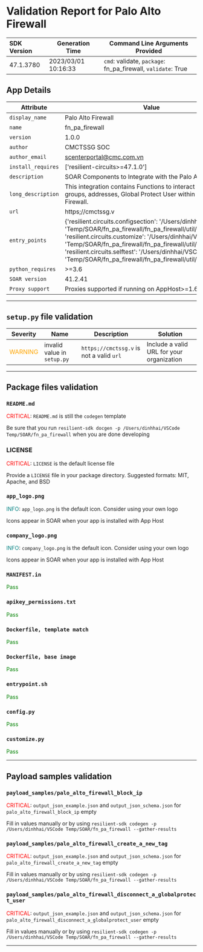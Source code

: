 

# Validation Report for Palo Alto Firewall

| SDK Version       | Generation Time          | Command Line Arguments Provided |
| :---------------- | ------------------------ | ------------------------------- |
| 47.1.3780 | 2023/03/01 10:16:33 | `cmd`: validate, `package`: fn_pa_firewall, `validate`: True |

## App Details
| Attribute | Value |
| --------- | ----- |
| `display_name` | Palo Alto Firewall |
| `name` | fn_pa_firewall |
| `version` | 1.0.0 |
| `author` | CMCTSSG SOC |
| `author_email` | scenterportal@cmc.com.vn |
| `install_requires` | ['resilient-circuits>=47.1.0'] |
| `description` | SOAR Components to Integrate with the Palo Alto Firewall |
| `long_description` | This integration contains Functions to interact with address groups, addresses, Global Protect User within Palo Alto Firewall. |
| `url` | https;//cmctssg.v |
| `entry_points` | {'resilient.circuits.configsection': '/Users/dinhhai/VSCode '<br>                                     'Temp/SOAR/fn_pa_firewall/fn_pa_firewall/util/config.py',<br> 'resilient.circuits.customize': '/Users/dinhhai/VSCode '<br>                                 'Temp/SOAR/fn_pa_firewall/fn_pa_firewall/util/customize.py',<br> 'resilient.circuits.selftest': '/Users/dinhhai/VSCode '<br>                                'Temp/SOAR/fn_pa_firewall/fn_pa_firewall/util/selftest.py'} |
| `python_requires` | >=3.6 |
| `SOAR version` | 41.2.41 |
| `Proxy support` | Proxies supported if running on AppHost>=1.6 |

---


## `setup.py` file validation
| Severity | Name | Description | Solution |
| --- | --- | --- | --- |
| <span style="color:orange">WARNING</span> | invalid value in `setup.py` | `https;//cmctssg.v` is not a valid `url` | Include a valid URL for your organization |


---


## Package files validation

### `README.md`
<span style="color:red">CRITICAL</span>: `README.md` is still the `codegen` template

Be sure that you run ```resilient-sdk docgen -p /Users/dinhhai/VSCode Temp/SOAR/fn_pa_firewall``` when you are done developing


### LICENSE
<span style="color:red">CRITICAL</span>: `LICENSE` is the default license file

Provide a `LICENSE` file in your package directory. Suggested formats: MIT, Apache, and BSD


### `app_logo.png`
<span style="color:teal">INFO</span>: `app_logo.png` is the default icon. Consider using your own logo

Icons appear in SOAR when your app is installed with App Host


### `company_logo.png`
<span style="color:teal">INFO</span>: `company_logo.png` is the default icon. Consider using your own logo

Icons appear in SOAR when your app is installed with App Host


### `MANIFEST.in`
<span style="color:green">Pass</span>


### `apikey_permissions.txt`
<span style="color:green">Pass</span>


### `Dockerfile, template match`
<span style="color:green">Pass</span>


### `Dockerfile, base image`
<span style="color:green">Pass</span>


### `entrypoint.sh`
<span style="color:green">Pass</span>


### ``config.py``
<span style="color:green">Pass</span>


### ``customize.py``
<span style="color:green">Pass</span>

 
---
 

## Payload samples validation

### `payload_samples/palo_alto_firewall_block_ip`
<span style="color:red">CRITICAL</span>: `output_json_example.json` and `output_json_schema.json` for `palo_alto_firewall_block_ip` empty

Fill in values manually or by using ```resilient-sdk codegen -p /Users/dinhhai/VSCode Temp/SOAR/fn_pa_firewall --gather-results```


### `payload_samples/palo_alto_firewall_create_a_new_tag`
<span style="color:red">CRITICAL</span>: `output_json_example.json` and `output_json_schema.json` for `palo_alto_firewall_create_a_new_tag` empty

Fill in values manually or by using ```resilient-sdk codegen -p /Users/dinhhai/VSCode Temp/SOAR/fn_pa_firewall --gather-results```


### `payload_samples/palo_alto_firewall_disconnect_a_globalprotect_user`
<span style="color:red">CRITICAL</span>: `output_json_example.json` and `output_json_schema.json` for `palo_alto_firewall_disconnect_a_globalprotect_user` empty

Fill in values manually or by using ```resilient-sdk codegen -p /Users/dinhhai/VSCode Temp/SOAR/fn_pa_firewall --gather-results```

 
---
 

 

 

 

 